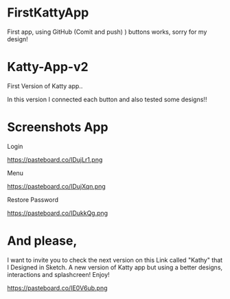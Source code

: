 # FirstKattyApp
First app, using GitHub (Comit and push) ) buttons works, sorry for my design!

# Katty-App-v2

First Version of Katty app..

In this version I connected each button and also tested some designs!!

# Screenshots App

Login

https://pasteboard.co/IDujLr1.png

Menu

https://pasteboard.co/IDujXqn.png

Restore Password

https://pasteboard.co/IDukkQg.png

# And please,

I want to invite you to check the next version on this Link called "Kathy" that I Designed in Sketch.
A new version of  Katty app but using a better designs, interactions and splashcreen! Enjoy!

https://pasteboard.co/IE0V6ub.png
